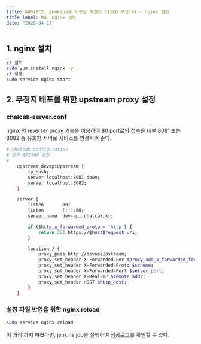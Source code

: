 ```yaml
---
title: AWS(EC2) Jenkins를 이용한 무정지 CI/CD 구성(4) - nginx 설정
title_label: 04. nginx 설정
date: "2020-04-17"
---
```


## 1. nginx 설치

```sh
// 설치
sudo yum install nginx -y
// 실행
sudo service nginx start
```

## 2. 무정지 배포를 위한 upstream proxy 설정

### chalcak-server.conf

nginx 의 reverser proxy 기능을 이용하여 80 port로의 접속을 내부 8081 또는 8082 중 유효한 서버로 서비스를 연결시켜 준다.

```sh
# chalcak configuration
# 찰칵 API서버 구성
#
    upstream devapiUpstream {
        ip_hash;
        server localhost:8081 down;
        server localhost:8082;
    }

    server {
        listen       80;
        listen       [::]:80;
        server_name  dev-api.chalcak.kr;

        if ($http_x_forwarded_proto = 'http') {
            return 301 https://$host$request_uri;
        }

        location / {
            proxy_pass http://devapiUpstream;
            proxy_set_header X-Forwarded-For $proxy_add_x_forwarded_for;
            proxy_set_header X-Forwarded-Proto $scheme;
            proxy_set_header X-Forwarded-Port $server_port;
            proxy_set_header X-Real-IP $remote_addr;
            proxy_set_header HOST $http_host;
        }
    }
```

### 설정 파일 반영을 위한 nginx reload

```sh
sudo service nginx reload
```

이 과정 까지 마쳤다면, jenkins job을 실행하여 [성공로그](/docs/code_fragment/jenkins/simple_cicd/002-make-pipeline/#%EC%84%B1%EA%B3%B5-%EB%A1%9C%EA%B7%B8)를 확인할 수 있다.